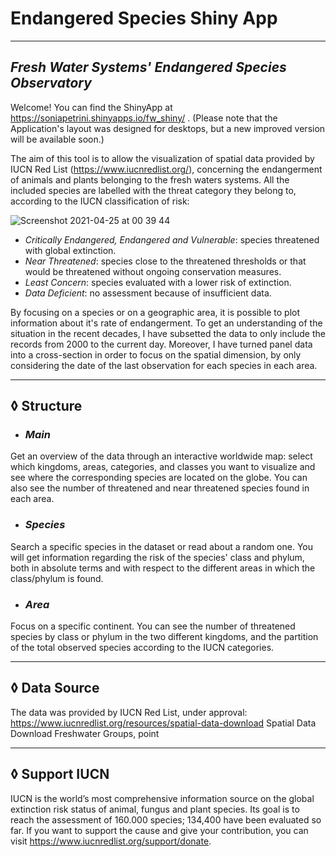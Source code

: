 # Endangered Species Shiny App
--------------------
## *Fresh Water Systems' Endangered Species Observatory*

Welcome! 
You can find the ShinyApp at https://soniapetrini.shinyapps.io/fw_shiny/ .
(Please note that the Application's layout was designed for desktops, but a new improved version will be available soon.)

The aim of this tool is to allow the visualization of spatial data provided by IUCN Red List (https://www.iucnredlist.org/), concerning the endangerment of animals and plants belonging to the fresh waters systems. 
All the included species are labelled with the threat category they belong to, according to the IUCN classification of risk:

![Screenshot 2021-04-25 at 00 39 44](https://user-images.githubusercontent.com/78147483/115974705-c7a63700-a55e-11eb-84fd-15afe932774a.png)

  - *Critically Endangered, Endangered and Vulnerable*: species threatened with global extinction.
  - *Near Threatened*: species close to the threatened thresholds or that would be threatened without ongoing conservation measures.
  - *Least Concern*: species evaluated with a lower risk of extinction.
  - *Data Deficient*: no assessment because of insufficient data.

By focusing on a species or on a geographic area, it is possible to plot information about it's rate of endangerment.
To get an understanding of the situation in the recent decades, I have subsetted the data to only include the records from 2000 to the current day.
Moreover, I have turned panel data into a cross-section in order to focus on the spatial dimension, by only considering the date of the last observation for each species in each area. 


--------------------
## ◊ Structure

  - ### *Main*
Get an overview of the data through an interactive worldwide map: select which kingdoms, areas, categories, and classes you want to visualize and see where the corresponding species are located on the globe. You can also see the number of threatened and near threatened species found in each area.
  
  - ### *Species*
Search a specific species in the dataset or read about a random one. 
You will get information regarding the risk of the species' class and phylum, both in absolute terms and with respect to the different areas in which the class/phylum is found.

  - ### *Area*
Focus on a specific continent. You can see the number of threatened species by class or phylum in the two different kingdoms, and the partition of the total observed species according to the IUCN categories.


--------------------
## ◊ Data Source

The data was provided by IUCN Red List, under approval:
https://www.iucnredlist.org/resources/spatial-data-download
Spatial Data Download
Freshwater Groups, point


--------------------
## ◊ Support IUCN

IUCN is the world’s most comprehensive information source on the global extinction risk status of animal, fungus and plant species.
Its goal is to reach the assessment of 160.000 species; 134,400 have been evaluated so far.
If you want to support the cause and give your contribution, you can visit https://www.iucnredlist.org/support/donate.
